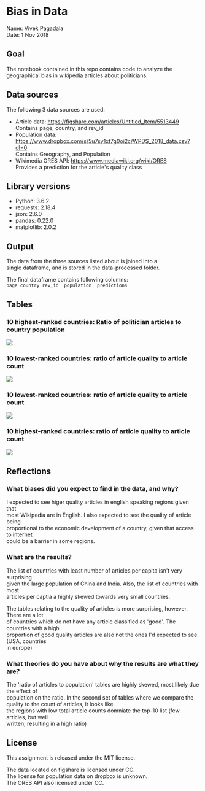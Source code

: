 # Bias in Data

Name: Vivek Pagadala <br>
Date: 1 Nov 2018

## Goal
The notebook contained in this repo contains code to analyze the geographical bias in wikipedia articles about politicians.

## Data sources
The following 3 data sources are used:

- Article data: https://figshare.com/articles/Untitled_Item/5513449 <br/>
  Contains page, country, and rev_id
- Population data: https://www.dropbox.com/s/5u7sy1xt7g0oi2c/WPDS_2018_data.csv?dl=0 <br/>
  Contains Greography, and Population
- Wikimedia ORES API: https://www.mediawiki.org/wiki/ORES <br>
  Provides a prediction for the article's quality class

## Library versions
- Python: 3.6.2
- requests: 2.18.4
- json: 2.6.0
- pandas: 0.22.0
- matplotlib: 2.0.2

## Output
The data from the three sources listed about is joined into a <br>
single dataframe, and is stored in the data-processed folder.

The final dataframe contains following columns: <br>
```page	country	rev_id	population	predictions```

## Tables
### 10 highest-ranked countries: Ratio of politician articles to country population
![](https://github.com/viv-r/Data512-HCDS-A2/blob/master/img/least-article-pop.png)
### 10 lowest-ranked countries: ratio of article quality to article count
![](https://github.com/viv-r/Data512-HCDS-A2/blob/master/img/top-article-pop.png)
### 10 lowest-ranked countries: ratio of article quality to article count
![](https://github.com/viv-r/Data512-HCDS-A2/blob/master/img/least-quality-article.png)
### 10 highest-ranked countries: ratio of article quality to article count
![](https://github.com/viv-r/Data512-HCDS-A2/blob/master/img/top-quality-article.png)


## Reflections

### What biases did you expect to find in the data, and why?
I expected to see higer quality articles in english speaking regions given that <br>
most Wikipedia are in English. I also expected to see the quality of article being <br>
proportional to the economic development of a country, given that access to internet <br>
could be a barrier in some regions.


### What are the results?
The list of countries with least number of articles per capita isn't very surprising <br>
given the large population of China and India. Also, the list of countries with most <br>
articles per captia a highly skewed towards very small countries.

The tables relating to the quality of articles is more surprising, however. There are a lot <br>
of countries which do not have any article classified as 'good'. The countries with a high <br>
proportion of good quality articles are also not the ones I'd expected to see. (USA, countries <br>
in europe)

### What theories do you have about why the results are what they are?
The 'ratio of articles to population' tables are highly skewed, most likely due the effect of <br>
population on the ratio.
In the second set of tables where we compare the quality to the count of articles, it looks like <br>
the regions with low total article counts domniate the top-10 list (few articles, but well <br>
written, resulting in a high ratio)

## License
This assignment is released under the MIT license.

The data located on figshare is licensed under CC. <br>
The license for population data on dropbox is unknown. <br>
The ORES API also licensed under CC.
